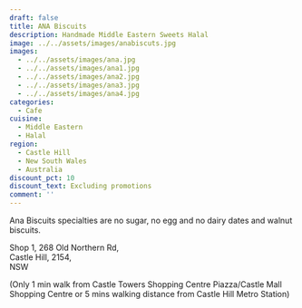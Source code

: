 ```yaml
---
draft: false
title: ANA Biscuits
description: Handmade Middle Eastern Sweets Halal
image: ../../assets/images/anabiscuts.jpg
images:
  - ../../assets/images/ana.jpg
  - ../../assets/images/ana1.jpg
  - ../../assets/images/ana2.jpg
  - ../../assets/images/ana3.jpg
  - ../../assets/images/ana4.jpg
categories:
  - Cafe
cuisine:
  - Middle Eastern
  - Halal
region:
  - Castle Hill
  - New South Wales
  - Australia
discount_pct: 10
discount_text: Excluding promotions
comment: ''
---
```


Ana Biscuits specialties are no sugar, no egg and no dairy dates and walnut biscuits.

Shop 1, 268 Old Northern Rd, \
Castle Hill, 2154, \
NSW

(Only 1 min walk from Castle Towers Shopping Centre Piazza/Castle Mall Shopping Centre or 5 mins walking distance from Castle Hill Metro Station)
